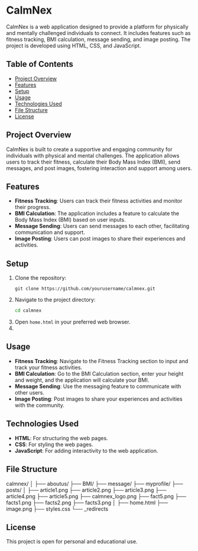 # CalmNex
CalmNex is a web application designed to provide a platform for physically and mentally challenged individuals to connect. It includes features such as fitness tracking, BMI calculation, message sending, and image posting. The project is developed using HTML, CSS, and JavaScript.
## Table of Contents
- [Project Overview](#project-overview)
- [Features](#features)
- [Setup](#setup)
- [Usage](#usage)
- [Technologies Used](#technologies-used)
- [File Structure](#file-structure)
- [License](#license)
## Project Overview
CalmNex is built to create a supportive and engaging community for individuals with physical and mental challenges. The application allows users to track their fitness, calculate their Body Mass Index (BMI), send messages, and post images, fostering interaction and support among users.
## Features
- **Fitness Tracking**: Users can track their fitness activities and monitor their progress.
- **BMI Calculation**: The application includes a feature to calculate the Body Mass Index (BMI) based on user inputs.
- **Message Sending**: Users can send messages to each other, facilitating communication and support.
- **Image Posting**: Users can post images to share their experiences and activities.
## Setup
1. Clone the repository:
   ```
   git clone https://github.com/yourusername/calmnex.git
   ```
2. Navigate to the project directory:
    ```bash
    cd calmnex
    ```
3. Open `home.html` in your preferred web browser.
4. 
## Usage
- **Fitness Tracking**: Navigate to the Fitness Tracking section to input and track your fitness activities.
- **BMI Calculation**: Go to the BMI Calculation section, enter your height and weight, and the application will calculate your BMI.
- **Message Sending**: Use the messaging feature to communicate with other users.
- **Image Posting**: Post images to share your experiences and activities with the community.
## Technologies Used
- **HTML**: For structuring the web pages.
- **CSS**: For styling the web pages.
- **JavaScript**: For adding interactivity to the web application.
## File Structure
calmnex/
│
├── aboutus/
├── BMI/
├── message/
├── myprofile/
├── posts/
│
├── article1.png
├── article2.png
├── article3.png
├── article4.png
├── article5.png
├── calmnex_logo.png
├── fact5.png
├── facts1.png
├── facts2.png
├── facts3.png
│
├── home.html
├── image.png
├── styles.css
└── _redirects
## License
This project is open for personal and educational use.
